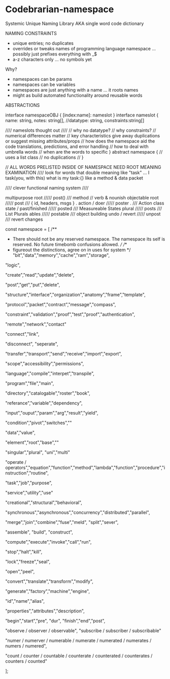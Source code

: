 # Codebrarian-namespace
Systemic Unique Naming Library AKA single word code dictionary

NAMING CONSTRAINTS
* unique entries; no duplicates
* overrides or tweaks names of programming language namespace ... possibly just prefixes everything with _$
* a-z characters only ... no symbols yet

Why?
* namespaces can be params
* namespaces can be variables
* namespaces are just anything with a name ... it roots names
* might as build automated functionality around reusable words


ABSTRACTIONS

interface namespaceOBJ {
  [index:name]: nameslot
}
interface nameslot {
  name:       string,
  notes:      string[],
  //datatype:   string,
  constraints:string[]
  
  //// nameslots thought out ////
  // why no datatype?
  // why constraints?
    // numerical differences matter 
    // key characteristics give away duplications or suggest missing attributes/props
  // how does the namespace aid the code translations, predictions, and error handling
  // how to deal with umbrella words
  // when are the words to specific
}
abstract namespace {
  // uses a list class
  // no duplications
  // 
}







// ALL WORDS PRELISTED INSIDE OF NAMESPACE NEED ROOT MEANING EXAMINATION
//// look for words that double meaning like "task"  ... I task(you, with this) what is my task:{} like a method & data packet

//// clever functional naming system ////

multipurpose root     /////  post()      /// method // verb & nounish
objectable root       /////  post        /// { id, headers, msgs } .
action / doer         /////  poster .    /// Action class
state / past/finished /////  posted      /// Measureable States
plural                /////  posts       /// List Plurals
ables                 /////  postable    /// object building
undo / revert         /////  unpost      /// revert changes

const namespace = [
/** 
 * There should not be any reserved namespace. The namespace its self is reserved. No future timebomb confusions allowed.
*/
/** 
 * figureout the distinctions, agree on in uses for system
*/
"bit","data","memory","cache","ram","storage",

"logic",

"create","read","update","delete",

"post","get","put","delete",

"structure","interface","organization","anatomy","frame","template",

"protocol","packet","contract","message","compass",

"constraint","validation","proof","test","proof","authentication",

"remote","network","contact"

"connect","link",

"disconnect", "seperate",

"transfer","transport","send","receive","import","export",

"scope","accessibility","permissions",

"language","compile","interpet","transpile",

"program","file","main",

"directory","catalogable","roster","book",

"referance","variable","dependency",

"input","ouput","param","arg","result","yield",

"condition","pivot","switches",""

"data","value",

"element","root","base",""

"singular","plural",
"uni","multi"

"operate / operators","equation","function","method","lambda","function","procedure","instruction","routine",

"task","job","purpose",

"service","utility","use"

"creational","structural","behavioral",

"synchronous","asynchronous","concurrency","distributed","parallel",

"merge","join","combine","fuse","meld",
"split","sever",

"assemble", "build", "construct",

"compute","execute","invoke","call","run",

"stop","halt","kill",

"lock","freeze","seal",

"open","peel",

"convert","translate","transform","modify",

"generate","factory","machine","engine",

"id","name","alias",

"properties","attributes","description",

"begin","start","pre",
"dur",
"finish","end","post",

"observe   / observer   / observable", 
"subscribe / subscriber / subscribable"

"numer / numerver / numerable / numerate  / numerated / numerates / numers / numered",

"count / counter / countable / counterate / counterated / counterates / counters / counted"


];
